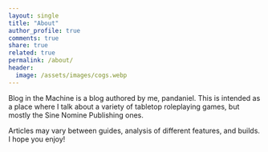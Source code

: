 ```yaml
---
layout: single
title: "About"
author_profile: true
comments: true
share: true
related: true
permalink: /about/
header:
  image: /assets/images/cogs.webp
---
```

Blog in the Machine is a blog authored by me, pandaniel. This is intended as a place where I talk about a variety of tabletop roleplaying games, but mostly the Sine Nomine Publishing ones.

Articles may vary between guides, analysis of different features, and builds. I hope you enjoy!